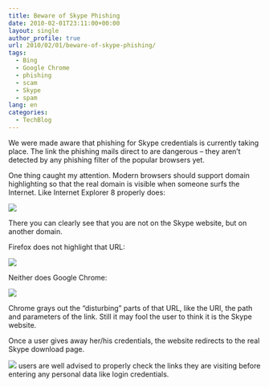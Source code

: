 ```yaml
---
title: Beware of Skype Phishing
date: 2010-02-01T23:11:00+00:00
layout: single
author_profile: true
url: 2010/02/01/beware-of-skype-phishing/
tags:
  - Bing
  - Google Chrome
  - phishing
  - scam
  - Skype
  - spam
lang: en
categories: 
  - TechBlog
---
```

We were made aware that phishing for Skype credentials is currently taking place. The link the phishing mails direct to are dangerous – they aren’t detected by any phishing filter of the popular browsers yet.

One thing caught my attention. Modern browsers should support domain highlighting so that the real domain is visible when someone surfs the Internet. Like Internet Explorer 8 properly does:

[![](http://3.bp.blogspot.com/_vaUVXcmC3OI/S2dXyyziTII/AAAAAAAAAxI/fdH5Gi3EHpQ/s640/01-IE8-URL_Highlight1.png)](http://3.bp.blogspot.com/_vaUVXcmC3OI/S2dXyyziTII/AAAAAAAAAxI/fdH5Gi3EHpQ/s1600-h/01-IE8-URL_Highlight1.png)

There you can clearly see that you are not on the Skype website, but on another domain.

Firefox does not highlight that URL:

[![](http://4.bp.blogspot.com/_vaUVXcmC3OI/S2dXz68LJ5I/AAAAAAAAAxQ/aTH91bB4L18/s640/02-FF-3.6-No_URL_Highlight1.png)](http://4.bp.blogspot.com/_vaUVXcmC3OI/S2dXz68LJ5I/AAAAAAAAAxQ/aTH91bB4L18/s1600-h/02-FF-3.6-No_URL_Highlight1.png)

Neither does Google Chrome:

[![](http://1.bp.blogspot.com/_vaUVXcmC3OI/S2dX1EivMaI/AAAAAAAAAxY/F0YfD1Jlhmw/s640/03-Chrome-No_URL_Highlight1.png)](http://1.bp.blogspot.com/_vaUVXcmC3OI/S2dX1EivMaI/AAAAAAAAAxY/F0YfD1Jlhmw/s1600-h/03-Chrome-No_URL_Highlight1.png)

Chrome grays out the “disturbing” parts of that URL, like the URI, the path and parameters of the link. Still it may fool the user to think it is the Skype website.

Once a user gives away her/his credentials, the website redirects to the real Skype download page.

[![](http://1.bp.blogspot.com/_vaUVXcmC3OI/S2dX2vMxwsI/AAAAAAAAAxg/PuZkX6gBPSo/s640/04-Redirects_To_Skype.png)](http://1.bp.blogspot.com/_vaUVXcmC3OI/S2dX2vMxwsI/AAAAAAAAAxg/PuZkX6gBPSo/s1600-h/04-Redirects_To_Skype.png)
users are well advised to properly check the links they are visiting before entering any personal data like login credentials.